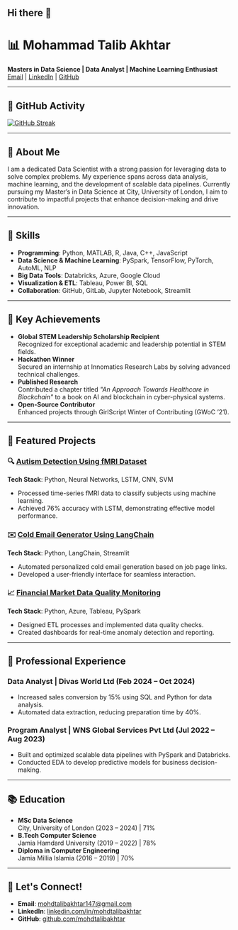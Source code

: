 ## Hi there 👋

# 📊 Mohammad Talib Akhtar  

**Masters in Data Science | Data Analyst | Machine Learning Enthusiast**  
[Email](mailto:mohdtalibakhtar147@gmail.com) | [LinkedIn](https://linkedin.com/in/mohdtalibakhtar/) | [GitHub](https://github.com/mohdtalibakhtar)  

---

## 🚀 GitHub Activity  

[![GitHub Streak](https://streak-stats.demolab.com?user=mohdtalibakhtar&theme=github-dark&hide_border=true)](https://git.io/streak-stats)  



---

## 👋 About Me  

I am a dedicated Data Scientist with a strong passion for leveraging data to solve complex problems. My experience spans across data analysis, machine learning, and the development of scalable data pipelines. Currently pursuing my Master’s in Data Science at City, University of London, I aim to contribute to impactful projects that enhance decision-making and drive innovation.  

---

## 🚀 Skills  

- **Programming**: Python, MATLAB, R, Java, C++, JavaScript  
- **Data Science & Machine Learning**: PySpark, TensorFlow, PyTorch, AutoML, NLP  
- **Big Data Tools**: Databricks, Azure, Google Cloud  
- **Visualization & ETL**: Tableau, Power BI, SQL  
- **Collaboration**: GitHub, GitLab, Jupyter Notebook, Streamlit  

---

## 🌟 Key Achievements  

- **Global STEM Leadership Scholarship Recipient**  
Recognized for exceptional academic and leadership potential in STEM fields.  
- **Hackathon Winner**  
Secured an internship at Innomatics Research Labs by solving advanced technical challenges.  
- **Published Research**  
Contributed a chapter titled *"An Approach Towards Healthcare in Blockchain"* to a book on AI and blockchain in cyber-physical systems.  
- **Open-Source Contributor**  
Enhanced projects through GirlScript Winter of Contributing (GWoC ’21).  

---

## 📂 Featured Projects  

### 🔍 [Autism Detection Using fMRI Dataset](https://github.com/mohdtalibakhtar/Autism-Detection)  
**Tech Stack**: Python, Neural Networks, LSTM, CNN, SVM  
- Processed time-series fMRI data to classify subjects using machine learning.  
- Achieved 76% accuracy with LSTM, demonstrating effective model performance.  

### ✉️ [Cold Email Generator Using LangChain](https://github.com/mohdtalibakhtar/Cold-Email-Generator)  
**Tech Stack**: Python, LangChain, Streamlit  
- Automated personalized cold email generation based on job page links.  
- Developed a user-friendly interface for seamless interaction.  

### 📈 [Financial Market Data Quality Monitoring](https://github.com/mohdtalibakhtar/Market-Data-Monitoring)  
**Tech Stack**: Python, Azure, Tableau, PySpark  
- Designed ETL processes and implemented data quality checks.  
- Created dashboards for real-time anomaly detection and reporting.  

---

## 💼 Professional Experience  

### **Data Analyst | Divas World Ltd (Feb 2024 – Oct 2024)**  
- Increased sales conversion by 15% using SQL and Python for data analysis.  
- Automated data extraction, reducing preparation time by 40%.  

### **Program Analyst | WNS Global Services Pvt Ltd (Jul 2022 – Aug 2023)**  
- Built and optimized scalable data pipelines with PySpark and Databricks.  
- Conducted EDA to develop predictive models for business decision-making.  

---

## 📚 Education  

- **MSc Data Science**  
City, University of London (2023 – 2024) | 71%  
- **B.Tech Computer Science**  
Jamia Hamdard University (2019 – 2022) | 78%  
- **Diploma in Computer Engineering**  
Jamia Millia Islamia (2016 – 2019) | 70%  

---

## 🤝 Let's Connect!  

- **Email**: mohdtalibakhtar147@gmail.com  
- **LinkedIn**: [linkedin.com/in/mohdtalibakhtar](https://linkedin.com/in/mohdtalibakhtar/)  
- **GitHub**: [github.com/mohdtalibakhtar](https://github.com/mohdtalibakhtar)  
